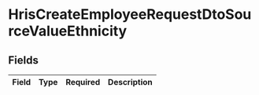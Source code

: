 # HrisCreateEmployeeRequestDtoSourceValueEthnicity


## Fields

| Field       | Type        | Required    | Description |
| ----------- | ----------- | ----------- | ----------- |